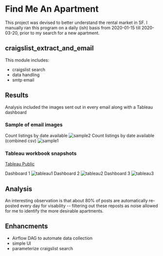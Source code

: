 # Find Me An Apartment

This project was devised to better understand the rental market in SF. I manually ran this program on a daily (ish) basis from 2020-01-15 till 2020-03-20, prior to my search for a new apartment. 

## craigslist_extract_and_email
This module includes:
- craigslist search
- data handling
- smtp email

## Results
Analysis included the images sent out in every email along with a Tableau dashboard

### Sample of email images
Count listings by date available
![sample2](https://github.com/william-cass-wright/find_me_an_apartment/blob/master/images/2020-03-04_count_listings_by_date_available.png)
Count listings by date available (combined csv)
![sample1](https://github.com/william-cass-wright/find_me_an_apartment/blob/master/images/2020-03-04_count_listings_by_date_available_combined_csv.png)


### Tableau workbook snapshots
[Tableau Public](https://public.tableau.com/profile/will.wright6939#!/vizhome/2020-07-20_craigslist_listings_analysis_in_sf/MainDashboard)

Dashboard 1
![tableau1](https://github.com/william-cass-wright/find_me_an_apartment/blob/master/images/tableau1.png)
Dashboard 2
![tableau2](https://github.com/william-cass-wright/find_me_an_apartment/blob/master/images/tableau2.png)
Dashboard 3
![tableau3](https://github.com/william-cass-wright/find_me_an_apartment/blob/master/images/tableau3.png)

## Analysis
An interesting observation is that about 80% of posts are automatically re-posted every day for visability -- filtering out these reposts as noise allowed for me to identify the more desirable apartments. 

## Enhancments
- Airflow DAG to automate data collection
- simple UI
- parameterize craigslist search